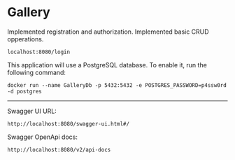 # Gallery


Implemented registration and authorization.
Implemented basic CRUD opperations.
```
localhost:8080/login
```

This application will use a PostgreSQL database. To enable it, run the following command:
```
docker run --name GalleryDb -p 5432:5432 -e POSTGRES_PASSWORD=p4ssw0rd -d postgres
```
___

Swagger UI URL: 
```
http://localhost:8080/swagger-ui.html#/
```
Swagger OpenApi docs:
```
http://localhost:8080/v2/api-docs
```
